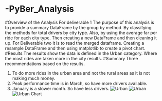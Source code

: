 # -PyBer_Analysis
#Overview of the Analysis
For deliverable 1 The purpose of this analysis is to provide a summary DataFrame by the group by method. By classifying the methods for total drivers by city type. Also, by using the average far per ride for each city type. Then creating a new DataFrame and then cleaning it up. For Deliverable two it is to read the merged dataframe. Creating a resample DataFrame and then using matplotlib to create a pivot chart.
#Results
The results show the data is defined in the Urban category. Where the most rides are taken more in the city results.
#Summary
Three recommendations based on the results.
1.	To do more rides in the urban area and not the rural areas as it is not making much money.
2.	Peak performance time is in March, so have more drivers available.
3.	January is a slower month. So have less drivers.
![Urban](https://user-images.githubusercontent.com/74515412/112240271-65d07580-8c1e-11eb-964e-899605e72a89.PNG)
![Urban](https://user-images.githubusercontent.com/74515412/112240289-6e28b080-8c1e-11eb-9321-44015ee70634.PNG)
![Urban Chart](https://user-images.githubusercontent.com/74515412/112240300-74b72800-8c1e-11eb-8c89-8151d889c864.PNG)
